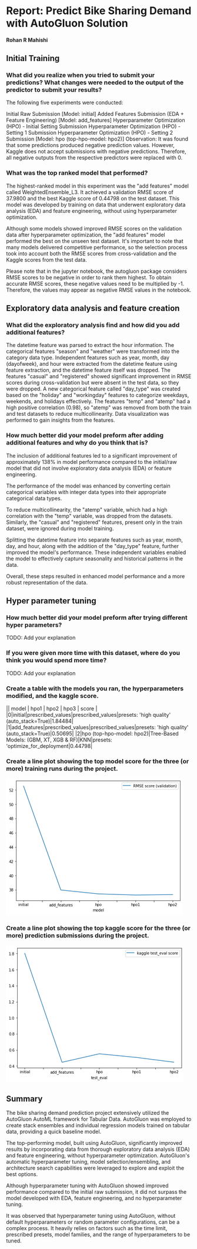 # Report: Predict Bike Sharing Demand with AutoGluon Solution
#### Rohan R Mahishi

## Initial Training
### What did you realize when you tried to submit your predictions? What changes were needed to the output of the predictor to submit your results?
The following five experiments were conducted:

Initial Raw Submission [Model: initial]
Added Features Submission (EDA + Feature Engineering) [Model: add_features]
Hyperparameter Optimization (HPO) - Initial Setting Submission
Hyperparameter Optimization (HPO) - Setting 1 Submission
Hyperparameter Optimization (HPO) - Setting 2 Submission [Model: hpo (top-hpo-model: hpo2)]
Observation: It was found that some predictions produced negative prediction values. However, Kaggle does not accept submissions with negative predictions. Therefore, all negative outputs from the respective predictors were replaced with 0.

### What was the top ranked model that performed?
The highest-ranked model in this experiment was the "add features" model called WeightedEnsemble_L3. It achieved a validation RMSE score of 37.9800 and the best Kaggle score of 0.44798 on the test dataset. This model was developed by training on data that underwent exploratory data analysis (EDA) and feature engineering, without using hyperparameter optimization.

Although some models showed improved RMSE scores on the validation data after hyperparameter optimization, the "add features" model performed the best on the unseen test dataset. It's important to note that many models delivered competitive performance, so the selection process took into account both the RMSE scores from cross-validation and the Kaggle scores from the test data.

Please note that in the jupyter notebook, the autogluon package considers RMSE scores to be negative in order to rank them highest. To obtain accurate RMSE scores, these negative values need to be multiplied by -1. Therefore, the values may appear as negative RMSE values in the notebook.

## Exploratory data analysis and feature creation
### What did the exploratory analysis find and how did you add additional features?
The datetime feature was parsed to extract the hour information.
The categorical features "season" and "weather" were transformed into the category data type.
Independent features such as year, month, day (dayofweek), and hour were extracted from the datetime feature using feature extraction, and the datetime feature itself was dropped.
The features "casual" and "registered" showed significant improvement in RMSE scores during cross-validation but were absent in the test data, so they were dropped.
A new categorical feature called "day_type" was created based on the "holiday" and "workingday" features to categorize weekdays, weekends, and holidays effectively.
The features "temp" and "atemp" had a high positive correlation (0.98), so "atemp" was removed from both the train and test datasets to reduce multicollinearity.
Data visualization was performed to gain insights from the features.

### How much better did your model preform after adding additional features and why do you think that is?
The inclusion of additional features led to a significant improvement of approximately 138% in model performance compared to the initial/raw model that did not involve exploratory data analysis (EDA) or feature engineering.

The performance of the model was enhanced by converting certain categorical variables with integer data types into their appropriate categorical data types.

To reduce multicollinearity, the "atemp" variable, which had a high correlation with the "temp" variable, was dropped from the datasets. Similarly, the "casual" and "registered" features, present only in the train dataset, were ignored during model training.

Splitting the datetime feature into separate features such as year, month, day, and hour, along with the addition of the "day_type" feature, further improved the model's performance. These independent variables enabled the model to effectively capture seasonality and historical patterns in the data.

Overall, these steps resulted in enhanced model performance and a more robust representation of the data.

## Hyper parameter tuning
### How much better did your model preform after trying different hyper parameters?
TODO: Add your explanation

### If you were given more time with this dataset, where do you think you would spend more time?
TODO: Add your explanation

### Create a table with the models you ran, the hyperparameters modified, and the kaggle score.
|| model | hpo1 | hpo2 | hpo3 | score |
|0|initial|prescribed_values|prescribed_values|presets: 'high quality' (auto_stack=True)|1.84484|
|1|add_features|prescribed_values|prescribed_values|presets: 'high quality' (auto_stack=True)|0.50695|
|2|hpo (top-hpo-model: hpo2)|Tree-Based Models: (GBM, XT, XGB & RF)|KNN|presets: 'optimize_for_deployment|0.44798|

### Create a line plot showing the top model score for the three (or more) training runs during the project.


![model_train_score.png](img/test_mlf.png)

### Create a line plot showing the top kaggle score for the three (or more) prediction submissions during the project.

![model_test_score.png](img/test_mlf_hpo.png)

## Summary
The bike sharing demand prediction project extensively utilized the AutoGluon AutoML framework for Tabular Data. AutoGluon was employed to create stack ensembles and individual regression models trained on tabular data, providing a quick baseline model.

The top-performing model, built using AutoGluon, significantly improved results by incorporating data from thorough exploratory data analysis (EDA) and feature engineering, without hyperparameter optimization. AutoGluon's automatic hyperparameter tuning, model selection/ensembling, and architecture search capabilities were leveraged to explore and exploit the best options.

Although hyperparameter tuning with AutoGluon showed improved performance compared to the initial raw submission, it did not surpass the model developed with EDA, feature engineering, and no hyperparameter tuning.

It was observed that hyperparameter tuning using AutoGluon, without default hyperparameters or random parameter configurations, can be a complex process. It heavily relies on factors such as the time limit, prescribed presets, model families, and the range of hyperparameters to be tuned.
